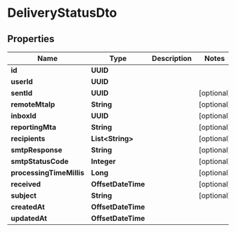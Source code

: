 

# DeliveryStatusDto


## Properties

| Name | Type | Description | Notes |
|------------ | ------------- | ------------- | -------------|
|**id** | **UUID** |  |  |
|**userId** | **UUID** |  |  |
|**sentId** | **UUID** |  |  [optional] |
|**remoteMtaIp** | **String** |  |  [optional] |
|**inboxId** | **UUID** |  |  [optional] |
|**reportingMta** | **String** |  |  [optional] |
|**recipients** | **List&lt;String&gt;** |  |  [optional] |
|**smtpResponse** | **String** |  |  [optional] |
|**smtpStatusCode** | **Integer** |  |  [optional] |
|**processingTimeMillis** | **Long** |  |  [optional] |
|**received** | **OffsetDateTime** |  |  [optional] |
|**subject** | **String** |  |  [optional] |
|**createdAt** | **OffsetDateTime** |  |  |
|**updatedAt** | **OffsetDateTime** |  |  |




